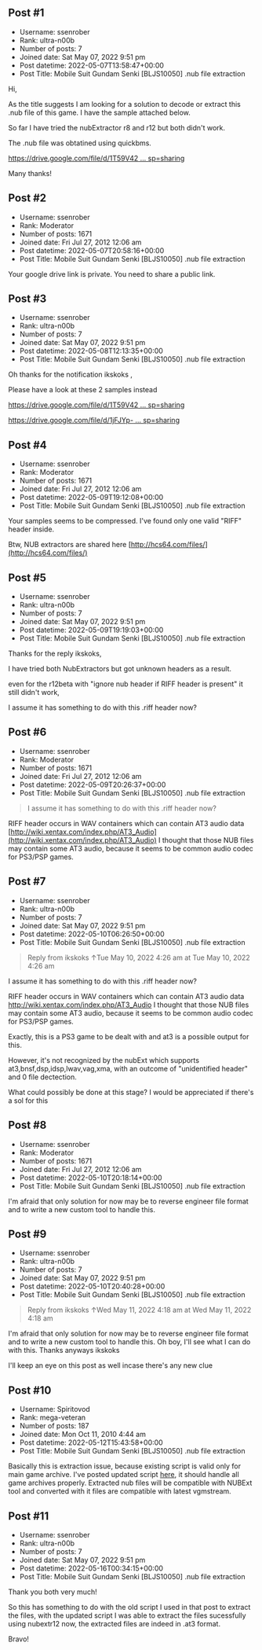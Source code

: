 ## Post #1
- Username: ssenrober
- Rank: ultra-n00b
- Number of posts: 7
- Joined date: Sat May 07, 2022 9:51 pm
- Post datetime: 2022-05-07T13:58:47+00:00
- Post Title: Mobile Suit Gundam Senki [BLJS10050] .nub file extraction

Hi,

As the title suggests I am looking for a solution to decode or extract this .nub file of this game. I have the sample attached below.

So far I have tried the nubExtractor r8 and r12 but both didn't work.

The .nub file was obtatined using quickbms.

[https://drive.google.com/file/d/1T59V42 ... sp=sharing](https://drive.google.com/file/d/1T59V42YQ3fJ86IJeZkbmpekniR1q4SXZ/view?usp=sharing)

Many thanks!
## Post #2
- Username: ssenrober
- Rank: Moderator
- Number of posts: 1671
- Joined date: Fri Jul 27, 2012 12:06 am
- Post datetime: 2022-05-07T20:58:16+00:00
- Post Title: Mobile Suit Gundam Senki [BLJS10050] .nub file extraction

Your google drive link is private. You need to share a public link.
## Post #3
- Username: ssenrober
- Rank: ultra-n00b
- Number of posts: 7
- Joined date: Sat May 07, 2022 9:51 pm
- Post datetime: 2022-05-08T12:13:35+00:00
- Post Title: Mobile Suit Gundam Senki [BLJS10050] .nub file extraction

Oh thanks for the notification  ikskoks ,

Please have a look at these 2 samples instead

[https://drive.google.com/file/d/1T59V42 ... sp=sharing](https://drive.google.com/file/d/1T59V42YQ3fJ86IJeZkbmpekniR1q4SXZ/view?usp=sharing)

[https://drive.google.com/file/d/1jFJYp- ... sp=sharing](https://drive.google.com/file/d/1jFJYp-nxRGU9_-ZjdxygJQ5mKNHolaPc/view?usp=sharing)
## Post #4
- Username: ssenrober
- Rank: Moderator
- Number of posts: 1671
- Joined date: Fri Jul 27, 2012 12:06 am
- Post datetime: 2022-05-09T19:12:08+00:00
- Post Title: Mobile Suit Gundam Senki [BLJS10050] .nub file extraction

Your samples seems to be compressed. I've found only one valid "RIFF" header inside.

Btw, NUB extractors are shared here [http://hcs64.com/files/](http://hcs64.com/files/)
## Post #5
- Username: ssenrober
- Rank: ultra-n00b
- Number of posts: 7
- Joined date: Sat May 07, 2022 9:51 pm
- Post datetime: 2022-05-09T19:19:03+00:00
- Post Title: Mobile Suit Gundam Senki [BLJS10050] .nub file extraction

Thanks for the reply ikskoks,

I have tried both NubExtractors but got unknown headers as a result.

even for the r12beta with "ignore nub header if RIFF header is present" it still didn't work,

I assume it has something to do with this .riff header now?
## Post #6
- Username: ssenrober
- Rank: Moderator
- Number of posts: 1671
- Joined date: Fri Jul 27, 2012 12:06 am
- Post datetime: 2022-05-09T20:26:37+00:00
- Post Title: Mobile Suit Gundam Senki [BLJS10050] .nub file extraction

> I assume it has something to do with this .riff header now?

RIFF header occurs in WAV containers which can contain AT3 audio data [http://wiki.xentax.com/index.php/AT3_Audio](http://wiki.xentax.com/index.php/AT3_Audio)
I thought that those NUB files may contain some AT3 audio, because it seems to be common audio codec for PS3/PSP games.
## Post #7
- Username: ssenrober
- Rank: ultra-n00b
- Number of posts: 7
- Joined date: Sat May 07, 2022 9:51 pm
- Post datetime: 2022-05-10T06:26:50+00:00
- Post Title: Mobile Suit Gundam Senki [BLJS10050] .nub file extraction

> Reply from ikskoks ↑Tue May 10, 2022 4:26 am at Tue May 10, 2022 4:26 am
>
> 
I assume it has something to do with this .riff header now?

RIFF header occurs in WAV containers which can contain AT3 audio data http://wiki.xentax.com/index.php/AT3_Audio
I thought that those NUB files may contain some AT3 audio, because it seems to be common audio codec for PS3/PSP games.

Exactly, this is a PS3 game to be dealt with and at3 is a possible output for this.

However, it's not recognized by the nubExt which supports at3,bnsf,dsp,idsp,lwav,vag,xma, with an outcome of "unidentified header" and 0 file dectection.

What could possibly be done at this stage? I would be appreciated if there's a sol for this
## Post #8
- Username: ssenrober
- Rank: Moderator
- Number of posts: 1671
- Joined date: Fri Jul 27, 2012 12:06 am
- Post datetime: 2022-05-10T20:18:14+00:00
- Post Title: Mobile Suit Gundam Senki [BLJS10050] .nub file extraction

I'm afraid that only solution for now may be to reverse engineer file format and to write a new custom tool to handle this.
## Post #9
- Username: ssenrober
- Rank: ultra-n00b
- Number of posts: 7
- Joined date: Sat May 07, 2022 9:51 pm
- Post datetime: 2022-05-10T20:40:28+00:00
- Post Title: Mobile Suit Gundam Senki [BLJS10050] .nub file extraction

> Reply from ikskoks ↑Wed May 11, 2022 4:18 am at Wed May 11, 2022 4:18 am
>
> 
I'm afraid that only solution for now may be to reverse engineer file format and to write a new custom tool to handle this.
 Oh boy, I'll see what I can do with this. Thanks anyways ikskoks

I'll keep an eye on this post as well incase there's any new clue
## Post #10
- Username: Spiritovod
- Rank: mega-veteran
- Number of posts: 187
- Joined date: Mon Oct 11, 2010 4:44 am
- Post datetime: 2022-05-12T15:43:58+00:00
- Post Title: Mobile Suit Gundam Senki [BLJS10050] .nub file extraction

Basically this is extraction issue, because existing script is valid only for main game archive. I've posted updated script [here](https://forum.xentax.com/viewtopic.php?f=21&t=5622&p=184443#p184443), it should handle all game archives properly. 
Extracted nub files will be compatible with NUBExt tool and converted with it files are compatible with latest vgmstream.
## Post #11
- Username: ssenrober
- Rank: ultra-n00b
- Number of posts: 7
- Joined date: Sat May 07, 2022 9:51 pm
- Post datetime: 2022-05-16T00:34:15+00:00
- Post Title: Mobile Suit Gundam Senki [BLJS10050] .nub file extraction

Thank you both very much!

So this has something to do with the old script I used in that post to extract the files, with the updated script I was able to extract the files sucessfully using nubextr12 now, the extracted files are indeed in .at3 format. 

Bravo!
